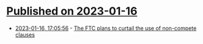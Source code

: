 # [Published on 2023-01-16](index.md)

* [2023-01-16, 17:05:56](https://news.ycombinator.com/item?id=34402737) - [The FTC plans to curtail the use of non-compete clauses](https://www.economist.com/leaders/2023/01/12/americas-trustbusters-plan-to-curtail-the-use-of-non-compete-clauses-good)
